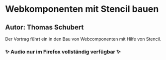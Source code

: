 # Webkomponenten mit Stencil bauen

## Autor:  Thomas Schubert

Der Vortrag führt ein in den Bau von Webcomponenten mit Hilfe von Stencil.

### ✨ Audio nur im Firefox vollständig verfügbar ✨




